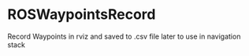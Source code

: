 # ROSWaypointsRecord
Record Waypoints in rviz and saved to .csv file later to use in navigation stack
